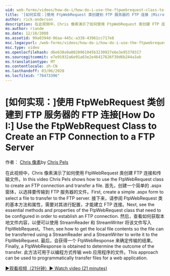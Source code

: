 ```yaml
---
uid: web-forms/videos/how-do-i/how-do-i-use-the-ftpwebrequest-class-to-create-an-ftp-connection-to-a-ftp-server
title: '[如何实现：]使用 FtpWebRequest 类创建到 FTP 服务器的 FTP 连接 |Microsoft Docs'
author: rick-anderson
description: 在此视频中，Chris 像素演示了如何使用 FtpWebRequest 类创建 FTP 连接和传输文件。 首先，创建一个简单的 .aspx 窗体到 select
ms.author: riande
ms.date: 12/18/2008
ms.assetid: 99a0394d-96aa-445c-a338-43961cc717e8
msc.legacyurl: /web-forms/videos/how-do-i/how-do-i-use-the-ftpwebrequest-class-to-create-an-ftp-connection-to-a-ftp-server
msc.type: video
ms.openlocfilehash: d6e638a9a0028961045b3230927e6e3e95378317
ms.sourcegitcommit: e7e91932a6e91a63e2e46417626f39d6b244a3ab
ms.translationtype: MT
ms.contentlocale: zh-CN
ms.lasthandoff: 03/06/2020
ms.locfileid: "78473396"
---
```

# <a name="how-do-i-use-the-ftpwebrequest-class-to-create-an-ftp-connection-to-a-ftp-server"></a><span data-ttu-id="103f3-104">[如何实现：]使用 FtpWebRequest 类创建到 FTP 服务器的 FTP 连接</span><span class="sxs-lookup"><span data-stu-id="103f3-104">[How Do I:] Use the FtpWebRequest Class to Create an FTP Connection to a FTP Server</span></span>

<span data-ttu-id="103f3-105">作者： [Chris 像素](https://twitter.com/chrispels)</span><span class="sxs-lookup"><span data-stu-id="103f3-105">by [Chris Pels](https://twitter.com/chrispels)</span></span>

<span data-ttu-id="103f3-106">在此视频中，Chris 像素演示了如何使用 FtpWebRequest 类创建 FTP 连接和传输文件。</span><span class="sxs-lookup"><span data-stu-id="103f3-106">In this video Chris Pels shows how to use the FtpWebRequest class to create an FTP connection and transfer a file.</span></span> <span data-ttu-id="103f3-107">首先，创建一个简单的 .aspx 窗体，以选择要传输到 FTP 服务器的文件。</span><span class="sxs-lookup"><span data-stu-id="103f3-107">First, create a simple .aspx form to select a file to transfer to the FTP server.</span></span> <span data-ttu-id="103f3-108">接下来，请参阅 FtpWebRequest 类的基本方法和属性，需要对其进行配置，才能建立 FTP 连接。</span><span class="sxs-lookup"><span data-stu-id="103f3-108">Next, see the essential methods and properties of the FtpWebRequest class that need to be configured in order to establish an FTP connection.</span></span> <span data-ttu-id="103f3-109">然后，查看如何获取本地文件内容，以便可以使用 StreamReader 和 StreamWriter 将该文件写入 FtpWebRequest。</span><span class="sxs-lookup"><span data-stu-id="103f3-109">Then, see how to get the local file contents so the file can be transferred using a StreamReader and a StreamWriter to write it to the FtpWebRequest.</span></span> <span data-ttu-id="103f3-110">最后，会获得一个 FtpWebResponse 来确定传输的结果。</span><span class="sxs-lookup"><span data-stu-id="103f3-110">Finally, a FtpWebResponse is obtained to determine the outcome of the transfer.</span></span> <span data-ttu-id="103f3-111">此方法可用于以编程方式传输 web 应用程序的文件。</span><span class="sxs-lookup"><span data-stu-id="103f3-111">This approach can be used to programmatically transfer files for a web application.</span></span>

[<span data-ttu-id="103f3-112">&#9654;观看视频（21分钟）</span><span class="sxs-lookup"><span data-stu-id="103f3-112">&#9654; Watch video (21 minutes)</span></span>](https://channel9.msdn.com/Blogs/ASP-NET-Site-Videos/how-do-i-use-the-ftpwebrequest-class-to-create-an-ftp-connection-to-a-ftp-server)
